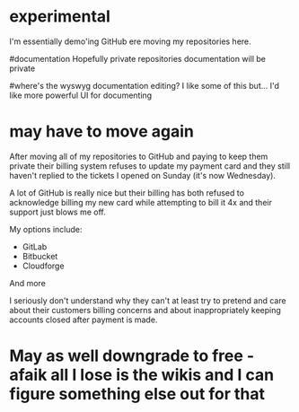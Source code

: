 # experimental
I'm essentially demo'ing GitHub ere moving my repositories here. 

#documentation
Hopefully private repositories documentation will be private

#where's the wyswyg documentation editing?
I like some of this but... I'd like more powerful UI for documenting

# may have to move again
After moving all of my repositories to GitHub and paying to keep them private their billing system refuses to update my payment card and they still haven't replied to the tickets I opened on Sunday (it's now Wednesday).

A lot of GitHub is really nice but their billing has both refused to acknowledge billing my new card while attempting to bill it 4x and their support just blows me off.

My options include:
* GitLab
* Bitbucket
* Cloudforge

And more

I seriously don't understand why they can't at least try to pretend and care about their customers billing concerns and about inappropriately keeping accounts closed after payment is made. 

# May as well downgrade to free - afaik all I lose is the wikis and I can figure something else out for that
